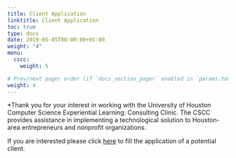 ```yaml
---
title: Client Application
linktitle: Client Application
toc: true
type: docs
date: 2019-05-05T00:00:00+01:00
weight: "4"
menu:
  cscc:
    weight: 5

# Prev/next pager order (if `docs_section_pager` enabled in `params.toml`)
weight: 4
---
```

*Thank you for your interest in working with the University of Houston Computer Science Experiential Learning: Consulting Clinic. The CSCC provides assistance in implementing a technological solution to Houston-area entrepreneurs and nonprofit organizations.

If you are interested please click [here](https://bit.ly/2Vw9rKS) to fill the application of a potential client. 
   